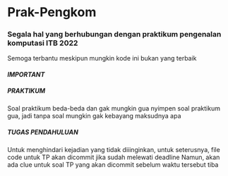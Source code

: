 # Prak-Pengkom
### Segala hal yang berhubungan dengan praktikum pengenalan komputasi ITB 2022
Semoga terbantu meskipun mungkin kode ini bukan yang terbaik



#### *IMPORTANT*
##### PRAKTIKUM
Soal praktikum beda-beda dan gak mungkin gua nyimpen soal praktikum gua, jadi tanpa soal mungkin gak kebayang maksudnya apa

##### TUGAS PENDAHULUAN
Untuk menghindari kejadian yang tidak diiinginkan, untuk seterusnya, file code untuk TP akan dicommit jika sudah melewati deadline
Namun, akan ada clue untuk soal TP yang akan dicommit sebelum waktu tersebut tiba

